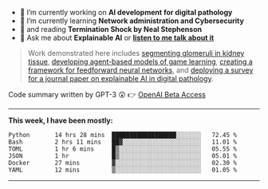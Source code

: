 - 🔭 I’m currently working on **AI development for digital pathology**
- 🌱 I’m currently learning **Network administration and Cybersecurity**
- 📖 and reading **Termination Shock by Neal Stephenson**
- 💬 Ask me about **Explainable AI** or **[listen to me talk about it](https://www.empaia.org/academy-2-3)**

> Work demonstrated here includes [segmenting glomeruli in kidney tissue](https://github.com/theodore-evans/glomeruli-segmentation), [developing agent-based models of game learning](https://github.com/theodore-evans/k-level-reasoning), [creating a framework for feedforward neural networks](https://github.com/theodore-evans/feedforward-neural-network), and [deploying a survey for a journal paper on explainable AI in digital pathology](https://github.com/theodore-evans/xai-in-digital-pathology). 

Code summary written by GPT-3 :astonished: 👉 [OpenAI Beta Access](https://beta.openai.com/)

-------

**This week, I have been mostly:**
<!--START_SECTION:waka-->

```text
Python       14 hrs 28 mins  ██████████████████░░░░░░░   72.45 %
Bash         2 hrs 11 mins   ██▓░░░░░░░░░░░░░░░░░░░░░░   11.01 %
TOML         1 hr 6 mins     █▒░░░░░░░░░░░░░░░░░░░░░░░   05.55 %
JSON         1 hr            █▒░░░░░░░░░░░░░░░░░░░░░░░   05.01 %
Docker       27 mins         ▓░░░░░░░░░░░░░░░░░░░░░░░░   02.30 %
YAML         12 mins         ▒░░░░░░░░░░░░░░░░░░░░░░░░   01.05 %
```

<!--END_SECTION:waka-->

-------
